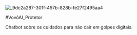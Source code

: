 ![_9dc2a287-301f-457b-828b-fe27f2495aa4](https://github.com/dsilvaoficial/Proteja-Dos-Golpes-Digitais-/assets/170318768/1ef0d41b-12be-4894-803f-55d20e6d58f1)

#VovôAI_Protetor

Chatbot sobre os cuidados para não cair em golpes digitais.
